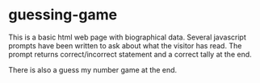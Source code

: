 # guessing-game

This is a basic html web page with biographical data.  Several javascript prompts have been written to ask about what the visitor has read.  The prompt returns correct/incorrect statement and a correct tally at the end.

There is also a guess my number game at the end.
